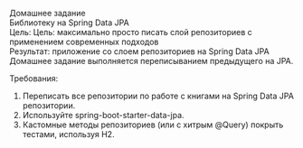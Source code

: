 Домашнее задание  
Библиотеку на Spring Data JPA  
Цель: Цель: максимально просто писать слой репозиториев с применением современных подходов  
Результат: приложение со слоем репозиториев на Spring Data JPA  
Домашнее задание выполняется переписыванием предыдущего на JPA.

Требования:
1. Переписать все репозитории по работе с книгами на Spring Data JPA репозитории.
2. Используйте spring-boot-starter-data-jpa.
3. Кастомные методы репозиториев (или с хитрым @Query) покрыть тестами, используя H2.